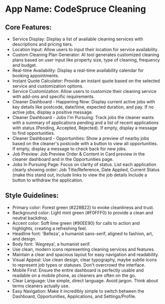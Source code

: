 # **App Name**: CodeSpruce Cleaning

## Core Features:

- Service Display: Display a list of available cleaning services with descriptions and pricing tiers.
- Location Input: Allow users to input their location for service availability.
- Custom Cleaning Plan Generator: AI tool generates customized cleaning plans based on user input like property size, type of cleaning, frequency and budget.
- Real-time Availability: Display a real-time availability calendar for booking appointments.
- Instant Quote Calculator: Provide an instant quote based on the selected service and customization options.
- Service Customization: Allow users to customize their cleaning service with add-ons and specific requirements.
- Cleaner Dashboard - Happening Now: Display current active jobs with key details like postcode, date/time, expected duration, and pay.  If no active jobs, display a positive message.
- Cleaner Dashboard - Jobs I'm Pursuing: Track jobs the cleaner wants with a summary of applications pending and a list of recent applications with status (Pending, Accepted, Rejected). If empty, display a message to find opportunities.
- Cleaner Dashboard - Opportunities: Show a preview of nearby jobs based on the cleaner's postcode with a button to view all opportunities. If empty, display a message to check back for new jobs.
- Job Preview: Job Preview Order & Content in Card preview in the cleaner dashboard and in the Opportunities page.
- Jobs In Pursuing Page: Focus on clarity of status. List each application clearly showing order: Job Title/Reference, Date Applied, Current Status (make this stand out, Include links to view the job details Include a button to withdraw the application.

## Style Guidelines:

- Primary color: Forest green (#228B22) to evoke cleanliness and trust.
- Background color: Light mint green (#F0FFF0) to provide a clean and neutral backdrop.
- Accent color: Soft lime green (#90EE90) for calls to action and highlights, creating a refreshing feel.
- Headline font: 'Belleza', a humanist sans-serif, aligned to fashion, art, and design.
- Body font: 'Alegreya', a humanist serif.
- Use clean, modern icons representing cleaning services and features.
- Maintain a clear and spacious layout for easy navigation and readability.
- Visual Appeal: Use clean design, clear typography, maybe subtle icons to represent job types or statuses. Don't overcrowd the interface.
- Mobile First: Ensure the entire dashboard is perfectly usable and readable on a mobile phone, as cleaners are often on the go.
- Clear Language: Use simple, direct language. Avoid jargon. Think about terms cleaners actually use.
- Easy Navigation: Make it incredibly simple to switch between the Dashboard, Opportunities, Applications, and Settings/Profile.